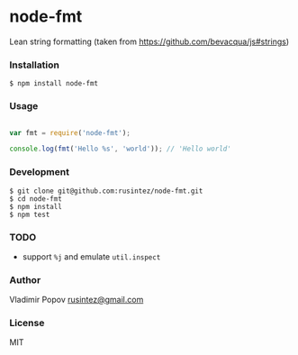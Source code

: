 # node-fmt

Lean string formatting (taken from https://github.com/bevacqua/js#strings)

### Installation
    
    $ npm install node-fmt

### Usage

```js

var fmt = require('node-fmt');

console.log(fmt('Hello %s', 'world')); // 'Hello world'
```

### Development

    $ git clone git@github.com:rusintez/node-fmt.git
    $ cd node-fmt
    $ npm install
    $ npm test

### TODO

- support `%j` and emulate `util.inspect`

### Author

Vladimir Popov <rusintez@gmail.com>

### License

MIT